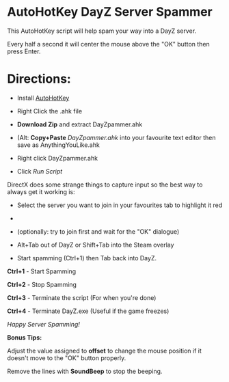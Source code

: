 # AutoHotKey DayZ Server Spammer
This AutoHotKey script will help spam your way into a DayZ server.

Every half a second it will center the mouse above the "OK" button then press Enter.

# Directions:


* Install [AutoHotKey](https://autohotkey.com/)

* Right Click the .ahk file

* **Download Zip** and extract DayZpammer.ahk

* (Alt: **Copy+Paste** *DayZpammer.ahk* into your favourite text editor then save as AnythingYouLike.ahk

* Right click DayZpammer.ahk 

* Click *Run Script*

DirectX does some strange things to capture input so the best way to always get it working is:

* Select the server you want to join in your favourites tab to highlight it red
* 
* (optionally: try to join first and wait for the "OK" dialogue)

* Alt+Tab out of DayZ or Shift+Tab into the Steam overlay

* Start spamming (Ctrl+1) then Tab back into DayZ.

**Ctrl+1** - Start Spamming

**Ctrl+2** - Stop Spamming

**Ctrl+3** - Terminate the script (For when you're done)

**Ctrl+4** - Terminate DayZ.exe (Useful if the game freezes)

*Happy Server Spamming!*



**Bonus Tips:**

Adjust the value assigned to **offset** to change the mouse position if it doesn't move to the "OK" button properly.

Remove the lines with **SoundBeep** to stop the beeping.
